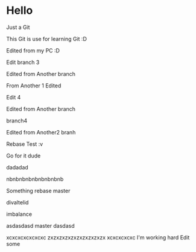 # Hello
Just a Git

This Git is use for learning Git :D

Edited from my PC :D

Edit branch 3

Edited from Another branch 

From Another 1 Edited 

Edit 4

Edited from Another branch 

branch4

Edited from Another2 branh


Rebase Test :v

Go for it dude


dadadad

nbnbnbnbnbnbnbnbnb

Something rebase
master

divaltelid 

imbalance

asdasdasd
master
dasdasd

xcxcxcxcxcxcxc
zxzxzxzxzxzxzxzxzxzx
xcxcxcxcxc
I'm working hard 
Edit some